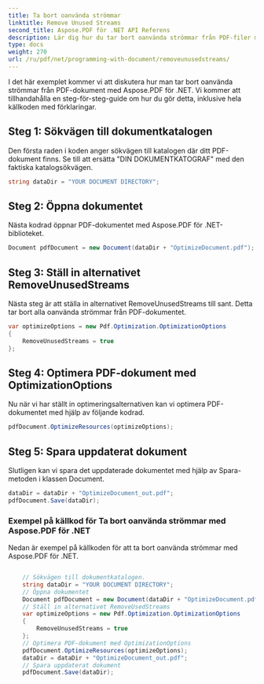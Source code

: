 ```yaml
---
title: Ta bort oanvända strömmar
linktitle: Remove Unused Streams
second_title: Aspose.PDF för .NET API Referens
description: Lär dig hur du tar bort oanvända strömmar från PDF-filer med Aspose.PDF för .NET. Vår steg-för-steg guide.
type: docs
weight: 270
url: /ru/pdf/net/programming-with-document/removeunusedstreams/
---
```

I det här exemplet kommer vi att diskutera hur man tar bort oanvända strömmar från PDF-dokument med Aspose.PDF för .NET. Vi kommer att tillhandahålla en steg-för-steg-guide om hur du gör detta, inklusive hela källkoden med förklaringar.

## Steg 1: Sökvägen till dokumentkatalogen

Den första raden i koden anger sökvägen till katalogen där ditt PDF-dokument finns. Se till att ersätta "DIN DOKUMENTKATOGRAF" med den faktiska katalogsökvägen.

```csharp
string dataDir = "YOUR DOCUMENT DIRECTORY";
```

## Steg 2: Öppna dokumentet

Nästa kodrad öppnar PDF-dokumentet med Aspose.PDF för .NET-biblioteket.

```csharp
Document pdfDocument = new Document(dataDir + "OptimizeDocument.pdf");
```

## Steg 3: Ställ in alternativet RemoveUnusedStreams

Nästa steg är att ställa in alternativet RemoveUnusedStreams till sant. Detta tar bort alla oanvända strömmar från PDF-dokumentet.

```csharp
var optimizeOptions = new Pdf.Optimization.OptimizationOptions
{
	RemoveUnusedStreams = true
};
```

## Steg 4: Optimera PDF-dokument med OptimizationOptions

Nu när vi har ställt in optimeringsalternativen kan vi optimera PDF-dokumentet med hjälp av följande kodrad.

```csharp
pdfDocument.OptimizeResources(optimizeOptions);
```

## Steg 5: Spara uppdaterat dokument

Slutligen kan vi spara det uppdaterade dokumentet med hjälp av Spara-metoden i klassen Document.

```csharp
dataDir = dataDir + "OptimizeDocument_out.pdf";
pdfDocument.Save(dataDir);
```

### Exempel på källkod för Ta bort oanvända strömmar med Aspose.PDF för .NET

Nedan är exempel på källkoden för att ta bort oanvända strömmar med Aspose.PDF för .NET.

```csharp

	// Sökvägen till dokumentkatalogen.
	string dataDir = "YOUR DOCUMENT DIRECTORY";
	// Öppna dokumentet
	Document pdfDocument = new Document(dataDir + "OptimizeDocument.pdf");
	// Ställ in alternativet RemoveUsedStreams
	var optimizeOptions = new Pdf.Optimization.OptimizationOptions
	{
		RemoveUnusedStreams = true
	};
	// Optimera PDF-dokument med OptimizationOptions
	pdfDocument.OptimizeResources(optimizeOptions);
	dataDir = dataDir + "OptimizeDocument_out.pdf";
	// Spara uppdaterat dokument
	pdfDocument.Save(dataDir);

```
